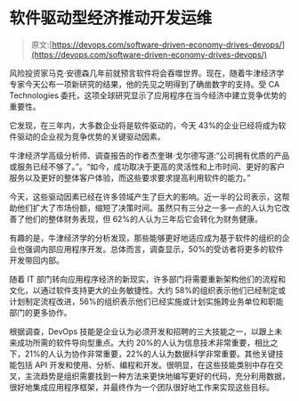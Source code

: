 # 软件驱动型经济推动开发运维

> 原文:[https://devops.com/software-driven-economy-drives-devops/](https://devops.com/software-driven-economy-drives-devops/)

风险投资家马克·安德森几年前就预言软件将会吞噬世界。现在，随着牛津经济学专家今天公布一项新研究的结果，他的先见之明得到了确凿数字的支持。受 CA Technologies 委托，这项全球研究显示了应用程序在当今经济中建立竞争优势的重要性。

它发现，在三年内，大多数企业将是软件驱动的，今天 43%的企业已经将成为软件驱动的企业视为竞争优势的关键驱动因素。

牛津经济学高级分析师、调查报告的作者杰奎琳·戈尔德写道:“公司拥有优质的产品或服务已经不够了。”。“如今，成功取决于更高的灵活性和上市时间、更好的客户服务以及更好的整体客户体验，而这些要求要求提高利用软件的能力。”

今天，这些驱动因素已经在许多领域产生了巨大的影响。近一半的公司表示，这帮助他们扩大了市场份额，缩短了决策时间。虽然只有三分之一多一点的人认为它改善了他们的整体财务表现，但 62%的人认为三年后它会转化为财务健康。

有趣的是，牛津经济学的分析发现，那些能够更好地适应成为基于软件的组织的企业也强调内部应用程序开发。总体而言，调查显示，50%的受访者将更多的软件开发带回内部。

随着 IT 部门转向应用程序经济的新现实，许多部门将需要重新架构他们的流程和文化，以通过软件支持更大的业务敏捷性。大约 58%的组织表示他们已经制定或计划制定流程改进，56%的组织表示他们已经实施或计划实施跨业务单位和职能部门的更多协作。

根据调查，DevOps 技能是企业认为必须开发和招聘的三大技能之一，以跟上未来成功所需的软件导向型重点。大约 20%的人认为信息技术非常重要，相比之下，21%的人认为协作非常重要，22%的人认为数据科学非常重要。其他关键技能包括 API 开发和使用、分析、编程和开发。很明显，在这些技能类别中存在交叉，主流趋势是组织需要找到一种方法来更快地编写更好的代码，充分利用数据，很好地集成应用程序框架，并最终作为一个团队很好地工作来实现这些目标。